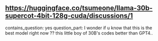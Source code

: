 ## https://huggingface.co/tsumeone/llama-30b-supercot-4bit-128g-cuda/discussions/1

contains_question: yes
question_part: I wonder if u know that this is the best model right now ?? this little boy of 30B's codes better than GPT4..